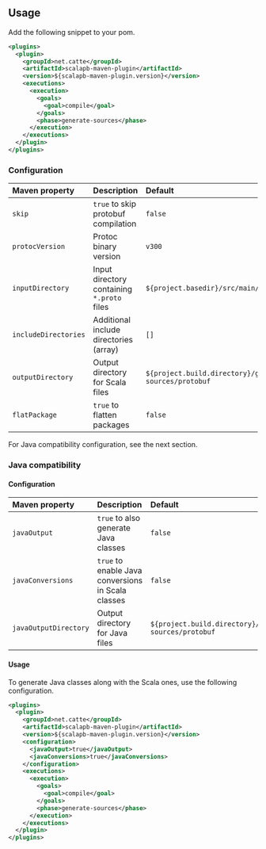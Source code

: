 ## Usage

Add the following snippet to your pom.

```xml
<plugins>
  <plugin>
    <groupId>net.catte</groupId>
    <artifactId>scalapb-maven-plugin</artifactId>
    <version>${scalapb-maven-plugin.version}</version>
    <executions>
      <execution>
        <goals>
          <goal>compile</goal>
        </goals>
        <phase>generate-sources</phase>
      </execution>
    </executions>
  </plugin>
</plugins>
```

### Configuration

| Maven property       | Description                                | Default                                                 |
| :------------------- | :----------------------------------------- | :------------------------------------------------------ |
| `skip`               | `true` to skip protobuf compilation        | `false`                                                 |
| `protocVersion`      | Protoc binary version                      | `v300`                                                  |
| `inputDirectory`     | Input directory containing `*.proto` files | `${project.basedir}/src/main/protobuf`                  |
| `includeDirectories` | Additional include directories (array)     | `[]`                                                    |
| `outputDirectory`    | Output directory for Scala files           | `${project.build.directory}/generated-sources/protobuf` |
| `flatPackage`        | `true` to flatten packages                 | `false`                                                 |

For Java compatibility configuration, see the next section.

### Java compatibility

#### Configuration

| Maven property        | Description                                        | Default                                                 |
| :-------------------- | :------------------------------------------------- | :------------------------------------------------------ |
| `javaOutput`          | `true` to also generate Java classes               | `false`                                                 |
| `javaConversions`     | `true` to enable Java conversions in Scala classes | `false`                                                 |
| `javaOutputDirectory` | Output directory for Java files                    | `${project.build.directory}/generated-sources/protobuf` |

#### Usage

To generate Java classes along with the Scala ones, use the following
configuration.

```xml
<plugins>
  <plugin>
    <groupId>net.catte</groupId>
    <artifactId>scalapb-maven-plugin</artifactId>
    <version>${scalapb-maven-plugin.version}</version>
    <configuration>
      <javaOutput>true</javaOutput>
      <javaConversions>true</javaConversions>
    </configuration>
    <executions>
      <execution>
        <goals>
          <goal>compile</goal>
        </goals>
        <phase>generate-sources</phase>
      </execution>
    </executions>
  </plugin>
</plugins>
```
